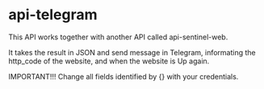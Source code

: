 # api-telegram

This API works together with another API called api-sentinel-web.

It takes the result in JSON and send message in Telegram, informating the http_code of the website, and when the website is Up again.

IMPORTANT!!! Change all fields identified by {} with your credentials.
